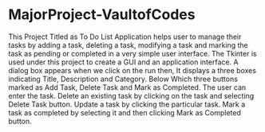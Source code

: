 # MajorProject-VaultofCodes
This Project Titled as To Do List Application helps user to manage their tasks by adding a task, deleting a task, modifying a task and marking the task as pending or completed in a very simple user interface.
The Tkinter is used under this project to create a GUI and an application interface.
A dialog box appears when we click on the run then,
It displays a three boxes indicating Title, Description and Category.
Below Which three buttons marked as Add Task, Delete Task and Mark as Completed.
The user can enter the task.
Delete an existing task by clicking on the task and selecting Delete Task button.
Update a task by clicking the particular task.
Mark a task as completed by selecting it and then clicking Mark as Completed button.
